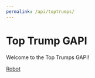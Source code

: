 ```yaml
---
permalink: /api/toptrumps/
---
```


# Top Trump GAPI

Welcome to the Top Trumps GAPI!

[Robot](robot)
